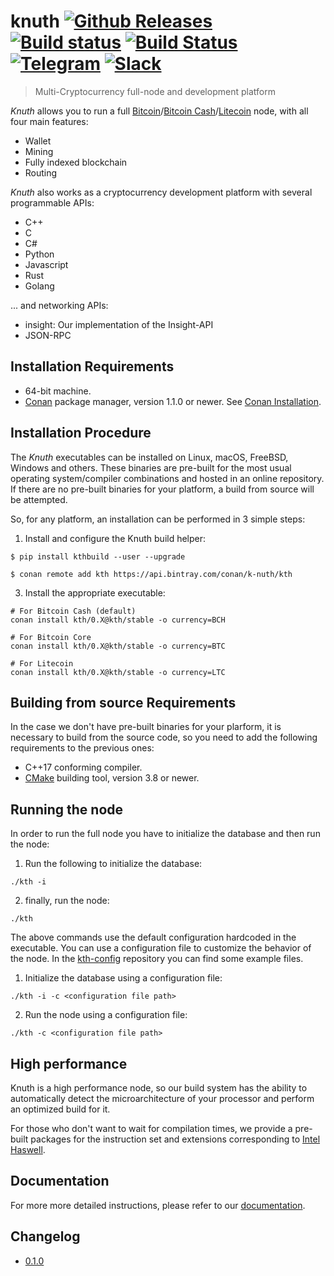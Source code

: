 <!-- <a target="_blank" href="http://semver.org">![Version][badge.version]</a> -->
<!-- <a target="_blank" href="https://cirrus-ci.com/github/k-nuth/node-exe">![Build Status][badge.Cirrus]</a> -->

# knuth <a target="_blank" href="https://github.com/k-nuth/node-exe/releases">![Github Releases][badge.release]</a> <a target="_blank" href="https://travis-ci.org/k-nuth/node-exe">![Build status][badge.Travis]</a> <a target="_blank" href="https://ci.appveyor.com/projects/k-nuth/node-exe">![Build Status][badge.Appveyor]</a> <a target="_blank" href="https://t.me/knuth_cash">![Telegram][badge.telegram]</a> <a target="_blank" href="https://k-nuth.slack.com/">![Slack][badge.slack]</a>

> Multi-Cryptocurrency full-node and development platform

*Knuth* allows you to run a full [Bitcoin](https://bitcoin.org/)/[Bitcoin Cash](https://www.bitcoincash.org/)/[Litecoin](https://litecoin.org/) node,
with all four main features:
  * Wallet
  * Mining
  * Fully indexed blockchain
  * Routing

*Knuth* also works as a cryptocurrency development platform with several programmable APIs:
  * C++
  * C
  * C#
  * Python
  * Javascript
  * Rust
  * Golang

... and networking APIs: 
  * insight: Our implementation of the Insight-API
  * JSON-RPC

## Installation Requirements

- 64-bit machine.
- [Conan](https://www.conan.io/) package manager, version 1.1.0 or newer. See [Conan Installation](http://docs.conan.io/en/latest/installation.html#install-with-pip-recommended).

## Installation Procedure

The *Knuth* executables can be installed on Linux, macOS, FreeBSD, Windows and others. These binaries are pre-built for the most usual operating system/compiler combinations and hosted in an online repository. If there are no pre-built binaries for your platform, a build from source will be attempted.

So, for any platform, an installation can be performed in 3 simple steps:

1. Install and configure the Knuth build helper:
```
$ pip install kthbuild --user --upgrade

$ conan remote add kth https://api.bintray.com/conan/k-nuth/kth
```

3. Install the appropriate executable:

```
# For Bitcoin Cash (default)
conan install kth/0.X@kth/stable -o currency=BCH

# For Bitcoin Core
conan install kth/0.X@kth/stable -o currency=BTC

# For Litecoin
conan install kth/0.X@kth/stable -o currency=LTC
```

## Building from source Requirements

In the case we don't have pre-built binaries for your plarform, it is necessary to build from the source code, so you need to add the following requirements to the previous ones:

- C++17 conforming compiler.
- [CMake](https://cmake.org/) building tool, version 3.8 or newer.

## Running the node

In order to run the full node you have to initialize the database and then run the node:

1. Run the following to initialize the database:

```./kth -i```

2. finally, run the node:

```./kth```

The above commands use the default configuration hardcoded in the executable. You can use a configuration file to customize the behavior of the node. In the [kth-config](https://github.com/k-nuth/config) repository you can find some example files.

1. Initialize the database using a configuration file:

```./kth -i -c <configuration file path>```

2. Run the node using a configuration file:

```./kth -c <configuration file path>```

## High performance

Knuth is a high performance node, so our build system has the ability to automatically detect the microarchitecture of your processor and perform an optimized build for it.

For those who don't want to wait for compilation times, we provide a pre-built packages for the instruction set and extensions corresponding to [Intel Haswell](https://en.wikipedia.org/wiki/Haswell_(microarchitecture)).


## Documentation

For more more detailed instructions, please refer to our [documentation](https://k-nuth.github.io/docs/).

## Changelog

* [0.1.0](https://github.com/k-nuth/kth/blob/master/doc/release-notes/release-notes.md#version-010)

<!-- Links -->
[badge.Travis]: https://travis-ci.org/k-nuth/node-exe.svg?branch=master
[badge.Appveyor]: https://ci.appveyor.com/api/projects/status/github/k-nuth/node-exe?svg=true&branch=master
[badge.Cirrus]: https://api.cirrus-ci.com/github/k-nuth/node-exe.svg?branch=master
[badge.version]: https://badge.fury.io/gh/k-nuth%2Fnode-exe.svg
[badge.release]: https://img.shields.io/github/release/k-nuth/node-exe.svg

[badge.telegram]: https://img.shields.io/badge/telegram-badge-blue.svg?logo=telegram
[badge.slack]: https://img.shields.io/badge/slack-badge-orange.svg?logo=slack

<!-- [badge.Gitter]: https://img.shields.io/badge/gitter-join%20chat-blue.svg -->
